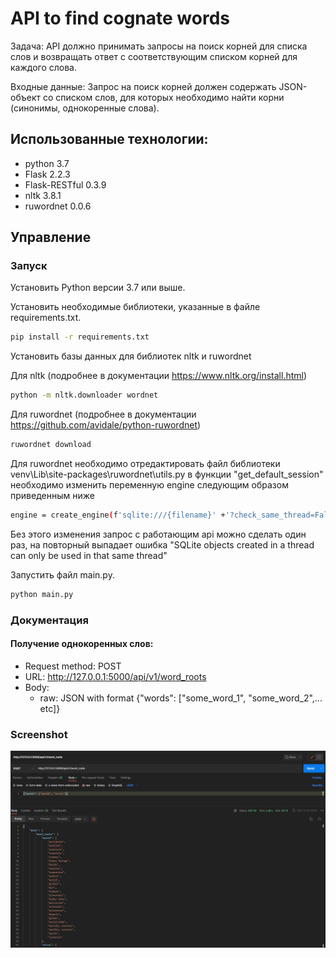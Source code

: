 # API to find cognate words
Задача: API должно принимать запросы на поиск корней для списка слов и возвращать ответ с соответствующим списком корней для каждого слова.

Входные данные: Запрос на поиск корней должен содержать JSON-объект со списком слов, для которых необходимо найти корни (синонимы, однокоренные слова).

## Использованные технологии:
  * python 3.7
  * Flask 2.2.3
  * Flask-RESTful 0.3.9
  * nltk 3.8.1
  * ruwordnet 0.0.6

## Управление

### Запуск
Установить Python версии 3.7 или выше.

Установить необходимые библиотеки, указанные в файле requirements.txt.
```bash
pip install -r requirements.txt
```
Установить базы данных для библиотек nltk и ruwordnet

Для nltk (подробнее в документации https://www.nltk.org/install.html)
```bash
python -m nltk.downloader wordnet
```

Для ruwordnet (подробнее в документации https://github.com/avidale/python-ruwordnet)
```bash
ruwordnet download
```
Для ruwordnet необходимо отредактировать файл библиотеки venv\Lib\site-packages\ruwordnet\utils.py
в функции "get_default_session" необходимо изменить переменную engine следующим образом приведенным ниже
```bash
engine = create_engine(f'sqlite:///{filename}' +'?check_same_thread=False', echo=False)
```
Без этого изменения запрос с работающим api можно сделать один раз, на повторный выпадает ошибка "SQLite objects created in a thread can only be used in that same thread"

Запустить файл main.py.
```bash
python main.py
```

### Документация

#### Получение однокоренных слов:
* Request method: POST
* URL: http://127.0.0.1:5000/api/v1/word_roots
* Body:
    * raw: JSON with format {"words": ["some_word_1", "some_word_2",... etc]}

### Screenshot

![alt text](/screenshot/Screenshot_1.jpg?raw=true "POST screenshot")

